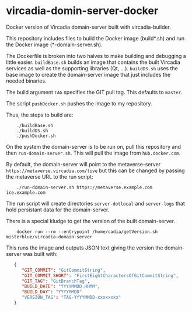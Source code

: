 # vircadia-domin-server-docker

Docker version of Vircadia domain-server built with vircadia-builder.

This repository includes files to build the Docker image (build*.sh)
and run the Docker image (*-domain-server.sh).

The Dockerfile is broken into two halves to make building and
debugging a little easier. `buildBase.sh` builds an image that
contains the built Vircadia services as well as the supporting
libraries (Qt, ...). `buildDS.sh` uses the base image to create
the domain-server image that just includes the needed binaries.

The build argument `TAG` specifies the GIT pull tag. This defaults
to `master`.

The script `pushDocker.sh` pushes  the image to my repository.

Thus, the steps to build are:

```
    ./buildBase.sh
    ./buildDS.sh
    ./pushDocker.sh
```

On the system the domain-server is to be run on, pull this
repository and then `run-domain-server.sh`. This will pull
the image from `hub.docker.com`.

By default, the domain-server will point to the metaverse-server
`https://metaverse.vircadia.com/live` but this can be changed
by passing the metaverse URL to the run script:

```
    ./run-domain-server.sh https://metaverse.example.com ice.example.com
```

The run script will create directories `server-dotlocal` and `server-logs`
that hold persistant data for the domain-server.

There is a special kludge to get the version of the built domain-server.

```
    docker run --rm --entrypoint /home/cadia/getVersion.sh misterblue/vircadia-domain-server
```

This runs the image and outputs JSON text giving the version the domain-server
was built with:

```JSON
   {
      "GIT_COMMIT": "GitCommitString",
      "GIT_COMMIT_SHORT": "FirstEightCharactersOfGitCommitString",
      "GIT_TAG": "GitBranchTag",
      "BUILD_DATE": "YYYYMMDD.HHMM",
      "BUILD_DAY": "YYYYMMDD"
      "VERSION_TAG": "TAG-YYYYMMDD-xxxxxxxx"
   }

```
